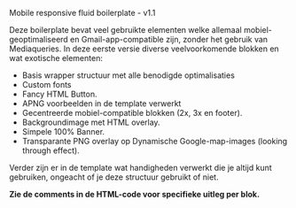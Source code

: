 Mobile responsive fluid boilerplate - v1.1 

Deze boilerplate bevat veel gebruikte elementen welke allemaal mobiel-geoptimaliseerd en Gmail-app-compatible zijn, zonder het gebruik van Mediaqueries. In deze eerste versie diverse veelvoorkomende blokken en wat exotische elementen: 

- Basis wrapper structuur met alle benodigde optimalisaties 
- Custom fonts 
- Fancy HTML Button.
- APNG voorbeelden in de template verwerkt 
- Gecentreerde mobiel-compatible blokken (2x, 3x en footer).
- Backgroundimage met HTML overlay.
- Simpele 100% Banner. 
- Transparante PNG overlay op Dynamische Google-map-images 
(looking through effect). 


Verder zijn er in de template wat handigheden verwerkt die je altijd kunt gebruiken, ongeacht of je deze structuur gebruikt of niet. 

**Zie de comments in de HTML-code voor specifieke uitleg per blok.**

